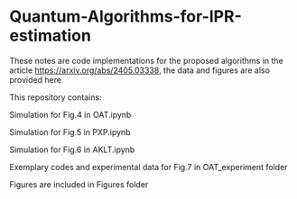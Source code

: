 # Quantum-Algorithms-for-IPR-estimation
These notes are code implementations for the proposed algorithms in the article https://arxiv.org/abs/2405.03338, the data and figures are also provided here

This repository contains:

Simulation for Fig.4 in OAT.ipynb

Simulation for Fig.5 in PXP.ipynb

Simulation for Fig.6 in AKLT.ipynb

Exemplary codes and experimental data for Fig.7 in OAT_experiment folder

Figures are included in Figures folder



